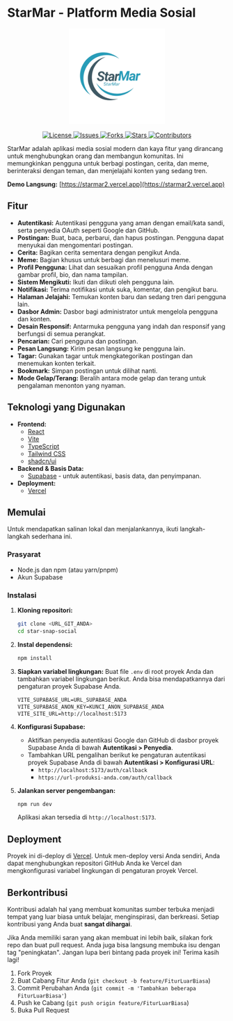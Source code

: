 # StarMar - Platform Media Sosial

<p align="center">
  <img src="assets/Logo/StarMar-.png" alt="Logo StarMar" width="220"/>
</p>

<p align="center">
  <a href="https://github.com/faizinuha/StarMar2/blob/main/LICENSE">
    <img src="https://img.shields.io/github/license/faizinuha/StarMar2?color=blue&style=for-the-badge" alt="License">
  </a>
  <a href="https://github.com/faizinuha/StarMar2/issues">
    <img src="https://img.shields.io/github/issues/faizinuha/StarMar2?color=yellow&style=for-the-badge" alt="Issues">
  </a>
  <a href="https://github.com/faizinuha/StarMar2/network/members">
    <img src="https://img.shields.io/github/forks/faizinuha/StarMar2?color=orange&style=for-the-badge" alt="Forks">
  </a>
  <a href="https://github.com/faizinuha/StarMar2/stargazers">
    <img src="https://img.shields.io/github/stars/faizinuha/StarMar2?color=red&style=for-the-badge" alt="Stars">
  </a>
  <a href="https://github.com/faizinuha/StarMar2/graphs/contributors">
    <img src="https://img.shields.io/github/contributors/faizinuha/StarMar2?color=brightgreen&style=for-the-badge" alt="Contributors">
  </a>
</p>

StarMar adalah aplikasi media sosial modern dan kaya fitur yang dirancang untuk menghubungkan orang dan membangun komunitas. Ini memungkinkan pengguna untuk berbagi postingan, cerita, dan meme, berinteraksi dengan teman, dan menjelajahi konten yang sedang tren.

**Demo Langsung:** [https://starmar2.vercel.app](https://starmar2.vercel.app)

## Fitur

-   **Autentikasi:** Autentikasi pengguna yang aman dengan email/kata sandi, serta penyedia OAuth seperti Google dan GitHub.
-   **Postingan:** Buat, baca, perbarui, dan hapus postingan. Pengguna dapat menyukai dan mengomentari postingan.
-   **Cerita:** Bagikan cerita sementara dengan pengikut Anda.
-   **Meme:** Bagian khusus untuk berbagi dan menelusuri meme.
-   **Profil Pengguna:** Lihat dan sesuaikan profil pengguna Anda dengan gambar profil, bio, dan nama tampilan.
-   **Sistem Mengikuti:** Ikuti dan diikuti oleh pengguna lain.
-   **Notifikasi:** Terima notifikasi untuk suka, komentar, dan pengikut baru.
-   **Halaman Jelajahi:** Temukan konten baru dan sedang tren dari pengguna lain.
-   **Dasbor Admin:** Dasbor bagi administrator untuk mengelola pengguna dan konten.
-   **Desain Responsif:** Antarmuka pengguna yang indah dan responsif yang berfungsi di semua perangkat.
-   **Pencarian:** Cari pengguna dan postingan.
-   **Pesan Langsung:** Kirim pesan langsung ke pengguna lain.
-   **Tagar:** Gunakan tagar untuk mengkategorikan postingan dan menemukan konten terkait.
-   **Bookmark:** Simpan postingan untuk dilihat nanti.
-   **Mode Gelap/Terang:** Beralih antara mode gelap dan terang untuk pengalaman menonton yang nyaman.

## Teknologi yang Digunakan

-   **Frontend:**
    -   [React](https://reactjs.org/)
    -   [Vite](https://vitejs.dev/)
    -   [TypeScript](https://www.typescriptlang.org/)
    -   [Tailwind CSS](https://tailwindcss.com/)
    -   [shadcn/ui](https://ui.shadcn.com/)
-   **Backend & Basis Data:**
    -   [Supabase](https://supabase.io/) - untuk autentikasi, basis data, dan penyimpanan.
-   **Deployment:**
    -   [Vercel](https://vercel.com/)

## Memulai

Untuk mendapatkan salinan lokal dan menjalankannya, ikuti langkah-langkah sederhana ini.

### Prasyarat

-   Node.js dan npm (atau yarn/pnpm)
-   Akun Supabase

### Instalasi

1.  **Kloning repositori:**
    ```sh
    git clone <URL_GIT_ANDA>
    cd star-snap-social
    ```

2.  **Instal dependensi:**
    ```sh
    npm install
    ```

3.  **Siapkan variabel lingkungan:**
    Buat file `.env` di root proyek Anda dan tambahkan variabel lingkungan berikut. Anda bisa mendapatkannya dari pengaturan proyek Supabase Anda.

    ```env
    VITE_SUPABASE_URL=URL_SUPABASE_ANDA
    VITE_SUPABASE_ANON_KEY=KUNCI_ANON_SUPABASE_ANDA
    VITE_SITE_URL=http://localhost:5173
    ```

4.  **Konfigurasi Supabase:**
    -   Aktifkan penyedia autentikasi Google dan GitHub di dasbor proyek Supabase Anda di bawah **Autentikasi > Penyedia**.
    -   Tambahkan URL pengalihan berikut ke pengaturan autentikasi proyek Supabase Anda di bawah **Autentikasi > Konfigurasi URL**:
        -   `http://localhost:5173/auth/callback`
        -   `https://url-produksi-anda.com/auth/callback`

5.  **Jalankan server pengembangan:**
    ```sh
    npm run dev
    ```

    Aplikasi akan tersedia di `http://localhost:5173`.

## Deployment

Proyek ini di-deploy di [Vercel](https://vercel.com/). Untuk men-deploy versi Anda sendiri, Anda dapat menghubungkan repositori GitHub Anda ke Vercel dan mengkonfigurasi variabel lingkungan di pengaturan proyek Vercel.

## Berkontribusi

Kontribusi adalah hal yang membuat komunitas sumber terbuka menjadi tempat yang luar biasa untuk belajar, menginspirasi, dan berkreasi. Setiap kontribusi yang Anda buat **sangat dihargai**.

Jika Anda memiliki saran yang akan membuat ini lebih baik, silakan fork repo dan buat pull request. Anda juga bisa langsung membuka isu dengan tag "peningkatan".
Jangan lupa beri bintang pada proyek ini! Terima kasih lagi!

1.  Fork Proyek
2.  Buat Cabang Fitur Anda (`git checkout -b feature/FiturLuarBiasa`)
3.  Commit Perubahan Anda (`git commit -m 'Tambahkan beberapa FiturLuarBiasa'`)
4.  Push ke Cabang (`git push origin feature/FiturLuarBiasa`)
5.  Buka Pull Request
